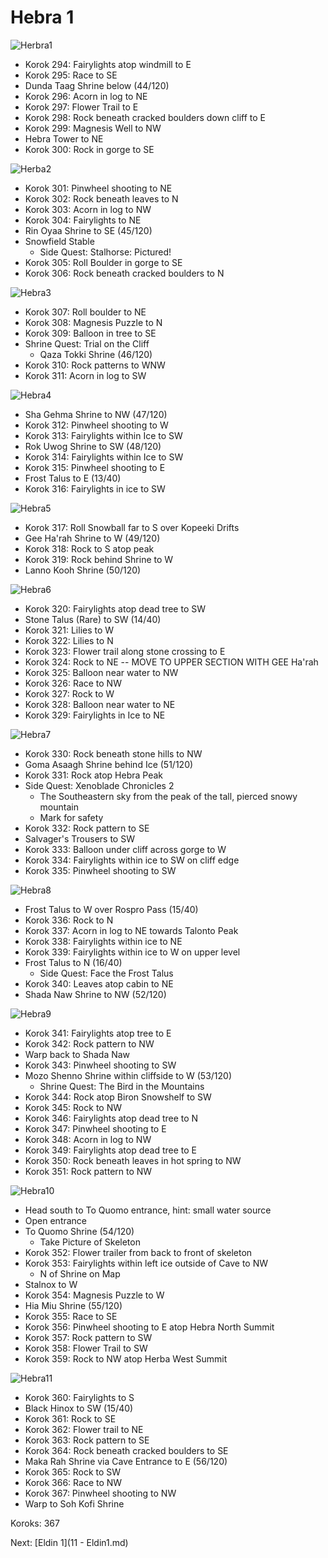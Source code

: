 # Hebra 1

![Herbra1](images/Hebra1.PNG)

* Korok 294: Fairylights atop windmill to E
* Korok 295: Race to SE
* Dunda Taag Shrine below (44/120)
* Korok 296: Acorn in log to NE
* Korok 297: Flower Trail to E
* Korok 298: Rock beneath cracked boulders down cliff to E
* Korok 299: Magnesis Well to NW
* Hebra Tower to NE
* Korok 300: Rock in gorge to SE

![Herba2](images/Hebra2.PNG)

* Korok 301: Pinwheel shooting to NE
* Korok 302: Rock beneath leaves to N
* Korok 303: Acorn in log to NW
* Korok 304: Fairylights to NE
* Rin Oyaa Shrine to SE (45/120)
* Snowfield Stable
  * Side Quest: Stalhorse: Pictured!
* Korok 305: Roll Boulder in gorge to SE
* Korok 306: Rock beneath cracked boulders to N

![Hebra3](images/Hebra3.PNG)

* Korok 307: Roll boulder to NE
* Korok 308: Magnesis Puzzle to N
* Korok 309: Balloon in tree to SE
* Shrine Quest: Trial on the Cliff
  * Qaza Tokki Shrine (46/120)
* Korok 310: Rock patterns to WNW
* Korok 311: Acorn in log to SW

![Hebra4](images/Hebra4.PNG)

* Sha Gehma Shrine to NW (47/120)
* Korok 312: Pinwheel shooting to W
* Korok 313: Fairylights within Ice to SW
* Rok Uwog Shrine to SW (48/120)
* Korok 314: Fairylights within Ice to SW
* Korok 315: Pinwheel shooting to E
* Frost Talus to E (13/40)
* Korok 316: Fairylights in ice to SW

![Hebra5](images/Hebra5.PNG)

* Korok 317: Roll Snowball far to S over Kopeeki Drifts
* Gee Ha'rah Shrine to W (49/120)
* Korok 318: Rock to S atop peak
* Korok 319: Rock behind Shrine to W
* Lanno Kooh Shrine (50/120)

![Hebra6](images/Hebra6.PNG)

* Korok 320: Fairylights atop dead tree to SW
* Stone Talus (Rare) to SW (14/40)
* Korok 321: Lilies to W
* Korok 322: Lilies to N
* Korok 323: Flower trail along stone crossing to E
* Korok 324: Rock to NE  -- MOVE TO UPPER SECTION WITH GEE Ha'rah
* Korok 325: Balloon near water to NW
* Korok 326: Race to NW
* Korok 327: Rock to W
* Korok 328: Balloon near water to NE
* Korok 329: Fairylights in Ice to NE

![Hebra7](images/Hebra7.PNG)

* Korok 330: Rock beneath stone hills to NW
* Goma Asaagh Shrine behind Ice (51/120)
* Korok 331: Rock atop Hebra Peak
* Side Quest: Xenoblade Chronicles 2
  * The Southeastern sky from the peak of the tall, pierced snowy mountain
  * Mark for safety
* Korok 332: Rock pattern to SE
* Salvager's Trousers to SW
* Korok 333: Balloon under cliff across gorge to W
* Korok 334: Fairylights within ice to SW on cliff edge
* Korok 335: Pinwheel shooting to SW

![Hebra8](images/Hebra8.PNG)

* Frost Talus to W over Rospro Pass (15/40)
* Korok 336: Rock to N
* Korok 337: Acorn in log to NE towards Talonto Peak
* Korok 338: Fairylights within ice to NE
* Korok 339: Fairylights within ice to W on upper level
* Frost Talus to N (16/40)
  * Side Quest: Face the Frost Talus
* Korok 340: Leaves atop cabin to NE
* Shada Naw Shrine to NW (52/120)

![Hebra9](images/Hebra9.PNG)

* Korok 341: Fairylights atop tree to E
* Korok 342: Rock pattern to NW
* Warp back to Shada Naw
* Korok 343: Pinwheel shooting to SW
* Mozo Shenno Shrine within cliffside to W (53/120)
  * Shrine Quest: The Bird in the Mountains
* Korok 344: Rock atop Biron Snowshelf to SW
* Korok 345: Rock to NW
* Korok 346: Fairylights atop dead tree to N
* Korok 347: Pinwheel shooting to E
* Korok 348: Acorn in log to NW
* Korok 349: Fairylights atop dead tree to E
* Korok 350: Rock beneath leaves in hot spring to NW
* Korok 351: Rock pattern to NW

![Hebra10](images/Hebra10.PNG)

* Head south to To Quomo entrance, hint: small water source
* Open entrance
* To Quomo Shrine (54/120)
  * Take Picture of Skeleton
* Korok 352: Flower trailer from back to front of skeleton
* Korok 353: Fairylights within left ice outside of Cave to NW
  * N of Shrine on Map
* Stalnox to W
* Korok 354: Magnesis Puzzle to W
* Hia Miu Shrine (55/120)
* Korok 355: Race to SE
* Korok 356: Pinwheel shooting to E atop Hebra North Summit
* Korok 357: Rock pattern to SW
* Korok 358: Flower Trail to SW
* Korok 359: Rock to NW atop Herba West Summit

![Hebra11](images/Hebra11.PNG)

* Korok 360: Fairylights to S
* Black Hinox to SW (15/40)
* Korok 361: Rock to SE
* Korok 362: Flower trail to NE
* Korok 363: Rock pattern to SE
* Korok 364: Rock beneath cracked boulders to SE
* Maka Rah Shrine via Cave Entrance to E (56/120)
* Korok 365: Rock to SW
* Korok 366: Race to NW
* Korok 367: Pinwheel shooting to NW
* Warp to Soh Kofi Shrine

Koroks: 367

Next: [Eldin 1](11 - Eldin1.md)
